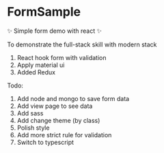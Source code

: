 # FormSample
:sparkles: Simple form demo with react :sparkles:

To demonstrate the full-stack skill with modern stack

1. React hook form with validation
2. Apply material ui
3. Added Redux

Todo: 
1. Add node and mongo to save form data
2. Add view page to see data
3. Add sass 
4. Add change theme (by class)
5. Polish style
6. Add more strict rule for validation 
7. Switch to typescript

